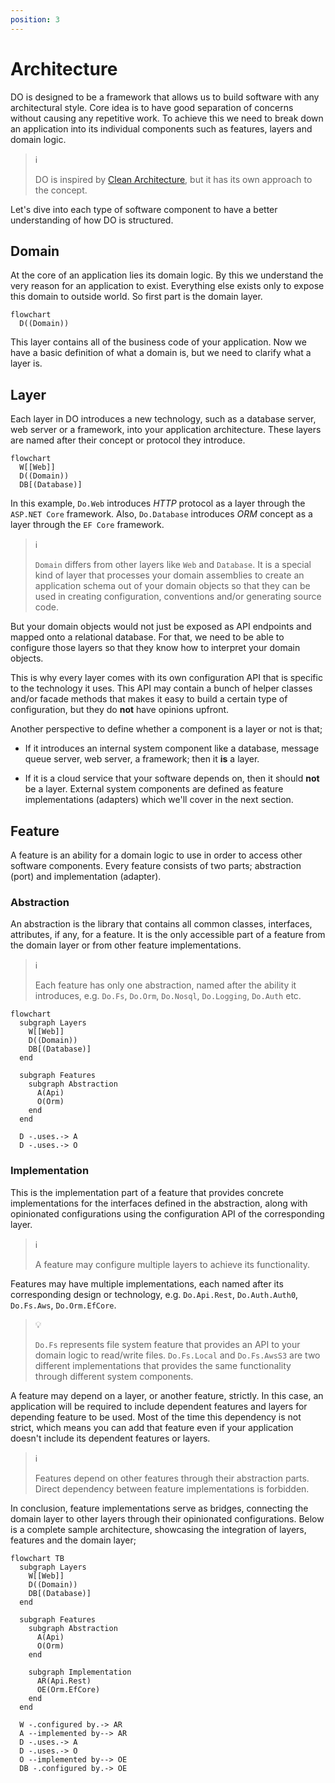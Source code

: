 ```yaml
---
position: 3
---
```


# Architecture

DO is designed to be a framework that allows us to build software with any
architectural style. Core idea is to have good separation of concerns without
causing any repetitive work. To achieve this we need to break down an
application into its individual components such as features, layers and domain
logic.

> :information_source:
>
> DO is inspired by [Clean Architecture][], but it has its own approach to the
> concept.

Let's dive into each type of software component to have a better understanding
of how DO is structured.

## Domain

At the core of an application lies its domain logic. By this we understand the
very reason for an application to exist. Everything else exists only to expose
this domain to outside world. So first part is the domain layer.

```mermaid
flowchart
  D((Domain))
```

This layer contains all of the business code of your application. Now we have a
basic definition of what a domain is, but we need to clarify what a layer is.

## Layer

Each layer in DO introduces a new technology, such as a database server, web
server or a framework, into your application architecture. These layers are
named after their concept or protocol they introduce.

```mermaid
flowchart
  W[[Web]]
  D((Domain))
  DB[(Database)]
```

In this example, `Do.Web` introduces _HTTP_ protocol as a layer through the
`ASP.NET Core` framework. Also, `Do.Database` introduces _ORM_ concept as a
layer through the `EF Core` framework.

> :information_source:
>
> `Domain` differs from other layers like `Web` and `Database`. It is a special
> kind of layer that processes your domain assemblies to create an application
> schema out of your domain objects so that they can be used in creating
> configuration, conventions and/or generating source code.

But your domain objects would not just be exposed as API endpoints and mapped
onto a relational database. For that, we need to be able to configure those
layers so that they know how to interpret your domain objects.

This is why every layer comes with its own configuration API that is specific
to the technology it uses. This API may contain a bunch of helper classes
and/or facade methods that makes it easy to build a certain type of
configuration, but they do __not__ have opinions upfront.

Another perspective to define whether a component is a layer or not is that;

- If it introduces an internal system component like a database, message queue
  server, web server, a framework; then it __is__ a layer.

- If it is a cloud service that your software depends on, then it should
  __not__ be a layer. External system components are defined as feature
  implementations (adapters) which we'll cover in the next section.

## Feature

A feature is an ability for a domain logic to use in order to access other
software components. Every feature consists of two parts; abstraction (port)
and implementation (adapter).

### Abstraction

An abstraction is the library that contains all common classes, interfaces,
attributes, if any, for a feature. It is the only accessible part of a feature
from the domain layer or from other feature implementations.

> :information_source:
>
> Each feature has only one abstraction, named after the ability it introduces,
> e.g. `Do.Fs`, `Do.Orm`, `Do.Nosql`, `Do.Logging`, `Do.Auth` etc.

```mermaid
flowchart
  subgraph Layers
    W[[Web]]
    D((Domain))
    DB[(Database)]
  end

  subgraph Features
    subgraph Abstraction
      A(Api)
      O(Orm)
    end
  end

  D -.uses.-> A
  D -.uses.-> O
```

### Implementation

This is the implementation part of a feature that provides concrete
implementations for the interfaces defined in the abstraction, along with
opinionated configurations using the configuration API of the corresponding
layer.

> :information_source:
>
> A feature may configure multiple layers to achieve its functionality.

Features may have multiple implementations, each named after its corresponding
design or technology, e.g. `Do.Api.Rest`, `Do.Auth.Auth0`, `Do.Fs.Aws`,
`Do.Orm.EfCore`.

> :bulb:
>
> `Do.Fs` represents file system feature that provides an API to your domain
> logic to read/write files. `Do.Fs.Local` and `Do.Fs.AwsS3` are two different
> implementations that provides the same functionality through different system
> components.

A feature may depend on a layer, or another feature, strictly. In this case, an
application will be required to include dependent features and layers for
depending feature to be used. Most of the time this dependency is not strict,
which means you can add that feature even if your application doesn't include
its dependent features or layers.

> :information_source:
>
> Features depend on other features through their abstraction parts. Direct
> dependency between feature implementations is forbidden.

In conclusion, feature implementations serve as bridges, connecting the domain
layer to other layers through their opinionated configurations. Below is a
complete sample architecture, showcasing the integration of layers, features
and the domain layer;

```mermaid
flowchart TB
  subgraph Layers
    W[[Web]]
    D((Domain))
    DB[(Database)]
  end

  subgraph Features
    subgraph Abstraction
      A(Api)
      O(Orm)
    end

    subgraph Implementation
      AR(Api.Rest)
      OE(Orm.EfCore)
    end
  end

  W -.configured by.-> AR
  A --implemented by--> AR
  D -.uses.-> A
  D -.uses.-> O
  O --implemented by--> OE
  DB -.configured by.-> OE
```

[Clean Architecture]:https://learn.microsoft.com/en-us/dotnet/architecture/modern-web-apps-azure/common-web-application-architectures#clean-architecture
